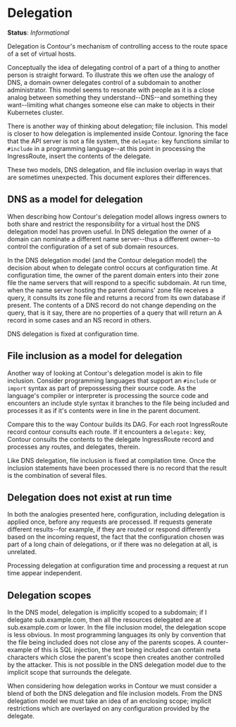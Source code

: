 # Delegation

**Status**: _Informational_

Delegation is Contour's mechanism of controlling access to the route space of a set of virtual hosts.

Conceptually the idea of delegating control of a part of a thing to another person is straight forward.
To illustrate this we often use the analogy of DNS, a domain owner delegates control of a subdomain to another administrator.
This model seems to resonate with people as it is a close analog between something they understand--DNS--and something they want--limiting what changes someone else can make to objects in their Kubernetes cluster.

There is another way of thinking about delegation; file inclusion.
This model is closer to how delegation is implemented inside Contour.
Ignoring the face that the API server is not a file system, the `delegate:` key functions similar to `#include` in a programming language--at this point in processing the IngressRoute, insert the contents of the delegate.

These two models, DNS delegation, and file inclusion overlap in ways that are sometimes unexpected.
This document explores their differences.

## DNS as a model for delegation

When describing how Contour's delegation model allows ingress owners to both share and restrict the responsibility for a virtual host the DNS delegation model has proven useful.
In DNS delegation the owner of a domain can nominate a different name server--thus a different owner--to control the configuration of a set of sub domain resources.

In the DNS delegation model (and the Contour delegation model) the decision about when to delegate control occurs at configuration time.
At configuration time, the owner of the parent domain enters into their zone file the name servers that will respond to a specific subdomain.
At run time, when the name server hosting the parent domains' zone file receives a query, it consults its zone file and returns a record from its own database if present.
The contents of a DNS record do not change depending on the query, that is it say, there are no properties of a query that will return an A record in some cases and an NS record in others.

DNS delegation is fixed at configuration time.

## File inclusion as a model for delegation

Another way of looking at Contour's delegation model is akin to file inclusion.
Consider programming languages that support an `#include` or `import` syntax as part of prepossessing their source code.
As the language's compiler or interpreter is processing the source code and encounters an include style syntax it branches to the file being included and processes it as if it's contents were in line in the parent document.

Compare this to the way Contour builds its DAG.
For each root IngressRoute record contour consults each route.
If it encounters a `delegate:` key, Contour consults the contents to the delegate IngressRoute record and processes any routes, and delegates, therein.

Like DNS delegation, file inclusion is fixed at compilation time.
Once the inclusion statements have been processed there is no record that the result is the combination of several files.

## Delegation does not exist at run time

In both the analogies presented here, configuration, including delegation is applied once, before any requests are processed.
If requests generate different results--for example, if they are routed or respond differently based on the incoming request, the fact that the configuration chosen was part of a long chain of delegations, or if there was no delegation at all, is unrelated.

Processing delegation at configuration time and processing a request at run time appear independent.

## Delegation scopes

In the DNS model, delegation is implicitly scoped to a subdomain; if I delegate sub.example.com, then all the resources delegated are at sub.example.com or lower.
In the file inclusion model, the delegation scope is less obvious.
In most programming languages its only by convention that the file being included does not close any of the parents scopes.
A counter-example of this is SQL injection, the text being included can contain meta characters which close the parent's scope then creates another controlled by the attacker.
This is not possible in the DNS delegation model due to the implicit scope that surrounds the delegate.

When considering how delegation works in Contour we must consider a blend of both the DNS delegation and file inclusion models.
From the DNS delegation model we must take an idea of an enclosing scope; implicit restrictions which are overlayed on any configuration provided by the delegate.
